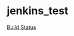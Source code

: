 # jenkins_test
[Build Status](http://13.233.144.195:8080/buildStatus/icon?job=project-2%2Fscm_pipeline "http://13.233.144.195:8080/job/project-2/job/scm_pipeline/")
